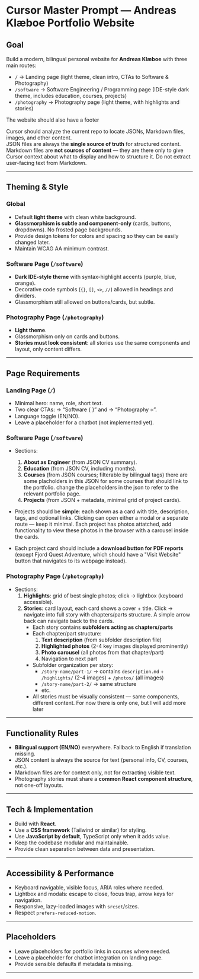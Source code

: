 # Cursor Master Prompt — Andreas Klæboe Portfolio Website

## Goal
Build a modern, bilingual personal website for **Andreas Klæboe** with three main routes:

- `/` → Landing page (light theme, clean intro, CTAs to Software & Photography)  
- `/software` → Software Engineering / Programming page (IDE-style dark theme, includes education, courses, projects)  
- `/photography` → Photography page (light theme, with highlights and stories)

The website should also have a footer

Cursor should analyze the current repo to locate JSONs, Markdown files, images, and other content.  
JSON files are always the **single source of truth** for structured content.  
Markdown files are **not sources of content** — they are there only to give Cursor context about what to display and how to structure it. Do not extract user-facing text from Markdown.  

---

## Theming & Style

### Global
- Default **light theme** with clean white background.  
- **Glassmorphism is subtle and component-only** (cards, buttons, dropdowns). No frosted page backgrounds.  
- Provide design tokens for colors and spacing so they can be easily changed later.  
- Maintain WCAG AA minimum contrast.  

### Software Page (`/software`)
- **Dark IDE-style theme** with syntax-highlight accents (purple, blue, orange).  
- Decorative code symbols (`{}`, `[]`, `<>`, `//`) allowed in headings and dividers.  
- Glassmorphism still allowed on buttons/cards, but subtle.  

### Photography Page (`/photography`)
- **Light theme**.  
- Glassmorphism only on cards and buttons.  
- **Stories must look consistent**: all stories use the same components and layout, only content differs.  

---

## Page Requirements

### Landing Page (`/`)
- Minimal hero: name, role, short text.  
- Two clear CTAs: → “Software { }” and → “Photography ⟡”.  
- Language toggle (EN/NO).  
- Leave a placeholder for a chatbot (not implemented yet).  

### Software Page (`/software`)
- Sections:
  1. **About as Engineer** (from JSON CV summary).  
  2. **Education** (from JSON CV, including months).  
  3. **Courses** (from JSON courses; filterable by bilingual tags) there are some placholders in this JSON for some courses that should link to the portfolio. change the placeholders in the json to refer to the relevant portfolio page.  
  4. **Projects** (from JSON + metadata, minimal grid of project cards).  

- Projects should be **simple**: each shown as a card with title, description, tags, and optional links. Clicking can open either a modal or a separate route — keep it minimal. Each project has photos attatched, add functionality to view these photos in the browser with a carousel inside the cards.
- Each project card should include a **download button for PDF reports** (except Fjord Quest Adventure, which should have a "Visit Website" button that navigates to its webpage instead).

### Photography Page (`/photography`)
- Sections:
  1. **Highlights**: grid of best single photos; click → lightbox (keyboard accessible).  
  2. **Stories**: card layout, each card shows a cover + title. Click → navigate into full story with chapters/parts structure. A simple arrow back can navigate back to the cards. 
     - Each story contains **subfolders acting as chapters/parts**
     - Each chapter/part structure:
       1. **Text description** (from subfolder description file)
       2. **Highlighted photos** (2-4 key images displayed prominently)
       3. **Photo carousel** (all photos from that chapter/part)
       4. Navigation to next part
     - Subfolder organization per story:
       - `/story-name/part-1/` → contains `description.md` + `/highlights/` (2-4 images) + `/photos/` (all images)
       - `/story-name/part-2/` → same structure
       - etc.
     - All stories must be visually consistent — same components, different content. For now there is only one, but I will add more later 

---

## Functionality Rules
- **Bilingual support (EN/NO)** everywhere. Fallback to English if translation missing.  
- JSON content is always the source for text (personal info, CV, courses, etc.).  
- Markdown files are for context only, not for extracting visible text.  
- Photography stories must share a **common React component structure**, not one-off layouts.  

---

## Tech & Implementation
- Build with **React**.  
- Use a **CSS framework** (Tailwind or similar) for styling.  
- Use **JavaScript by default**, TypeScript only when it adds value.  
- Keep the codebase modular and maintainable.  
- Provide clean separation between data and presentation.  

---

## Accessibility & Performance
- Keyboard navigable, visible focus, ARIA roles where needed.  
- Lightbox and modals: escape to close, focus trap, arrow keys for navigation.  
- Responsive, lazy-loaded images with `srcset`/sizes.  
- Respect `prefers-reduced-motion`.  

---

## Placeholders
- Leave placeholders for portfolio links in courses where needed.  
- Leave a placeholder for chatbot integration on landing page.  
- Provide sensible defaults if metadata is missing.  

---